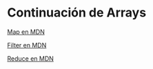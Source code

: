 # Continuación de Arrays

[Map en MDN
](https://developer.mozilla.org/es/docs/Web/JavaScript/Referencia/Objetos_globales/Array/map)

[Filter en MDN](https://developer.mozilla.org/es/docs/Web/JavaScript/Referencia/Objetos_globales/Array/filter)

[Reduce en MDN](https://developer.mozilla.org/es/docs/Web/JavaScript/Referencia/Objetos_globales/Array/reduce)